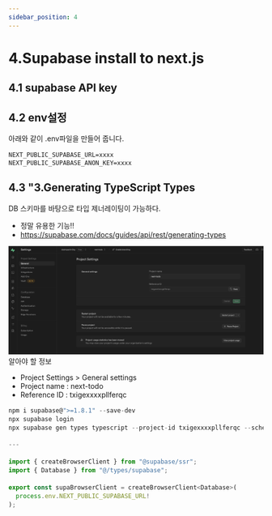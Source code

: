 ```yaml
---
sidebar_position: 4
---
```


# 4.Supabase install to next.js  


## 4.1 supabase API key    

## 4.2 env설정  

아래와 같이 .env파일을 만들어 줍니다. 

```
NEXT_PUBLIC_SUPABASE_URL=xxxx
NEXT_PUBLIC_SUPABASE_ANON_KEY=xxxx
```


## 4.3 "3.Generating TypeScript Types


DB 스키마를 바탕으로 타입 제너레이팅이 가능하다.  
- 정말 유용한 기능!!   
- https://supabase.com/docs/guides/api/rest/generating-types

![Alt text](./img/image.png)
알아야 할 정보 
- Project Settings > General settings  
- Project name : next-todo  
- Reference ID : txigexxxxpllferqc  

```js
npm i supabase@">=1.8.1" --save-dev
npx supabase login
npx supabase gen types typescript --project-id txigexxxxpllferqc --schema public > types/supabase.ts

---

import { createBrowserClient } from "@supabase/ssr";
import { Database } from "@/types/supabase";

export const supaBrowserClient = createBrowserClient<Database>(
  process.env.NEXT_PUBLIC_SUPABASE_URL!
);

```